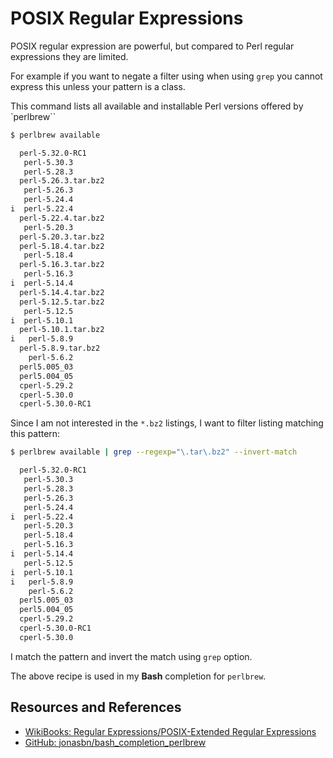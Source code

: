 # POSIX Regular Expressions

POSIX regular expression are powerful, but compared to Perl regular expressions they are limited.

For example if you want to negate a filter using when using `grep` you cannot express this unless your pattern is a class.

This command lists all available and installable Perl versions offered by `perlbrew``

```bash
$ perlbrew available

  perl-5.32.0-RC1
   perl-5.30.3
   perl-5.28.3
  perl-5.26.3.tar.bz2
   perl-5.26.3
   perl-5.24.4
i  perl-5.22.4
  perl-5.22.4.tar.bz2
   perl-5.20.3
  perl-5.20.3.tar.bz2
  perl-5.18.4.tar.bz2
   perl-5.18.4
  perl-5.16.3.tar.bz2
   perl-5.16.3
i  perl-5.14.4
  perl-5.14.4.tar.bz2
  perl-5.12.5.tar.bz2
   perl-5.12.5
i  perl-5.10.1
  perl-5.10.1.tar.bz2
i   perl-5.8.9
  perl-5.8.9.tar.bz2
    perl-5.6.2
  perl5.005_03
  perl5.004_05
  cperl-5.29.2
  cperl-5.30.0
  cperl-5.30.0-RC1
```

Since I am not interested in the `*.bz2` listings, I want to filter listing matching this pattern:

```bash
$ perlbrew available | grep --regexp="\.tar\.bz2" --invert-match

  perl-5.32.0-RC1
   perl-5.30.3
   perl-5.28.3
   perl-5.26.3
   perl-5.24.4
i  perl-5.22.4
   perl-5.20.3
   perl-5.18.4
   perl-5.16.3
i  perl-5.14.4
   perl-5.12.5
i  perl-5.10.1
i   perl-5.8.9
    perl-5.6.2
  perl5.005_03
  perl5.004_05
  cperl-5.29.2
  cperl-5.30.0-RC1
  cperl-5.30.0
```

I match the pattern and invert the match using `grep` option.

The above recipe is used in my **Bash** completion for `perlbrew`.

## Resources and References

- [WikiBooks: Regular Expressions/POSIX-Extended Regular Expressions](https://en.wikibooks.org/wiki/Regular_Expressions/POSIX-Extended_Regular_Expressions)
- [GitHub: jonasbn/bash_completion_perlbrew](https://github.com/jonasbn/bash_completion_perlbrew)
